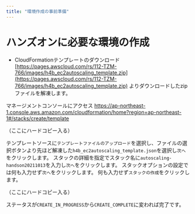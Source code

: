 ```yaml
---
title: "環境作成の事前準備"
---
```


# ハンズオンに必要な環境の作成
- CloudFormationテンプレートのダウンロード
[https://pages.awscloud.com/rs/112-TZM-766/images/h4b_ec2autoscaling_template.zip](https://pages.awscloud.com/rs/112-TZM-766/images/h4b_ec2autoscaling_template.zip)
よりダウンロードしたzipファイルを解凍します。

マネージメントコンソールにアクセス
https://ap-northeast-1.console.aws.amazon.com/cloudformation/home?region=ap-northeast-1#/stacks/create/template

（ここにハードコピー入る）

テンプレートソースに`テンプレートファイルのアップロード`を選択し、ファイルの選択ボタンより先ほど解凍した`h4b_ec2autoscaling_template.json`を選択し`次へ`をクリックします。
スタックの詳細を指定でスタック名に`autoscaling-handson20211013`を入力し`次へ`をクリックします。
スタックオプションの設定では何も入力せず`次へ`をクリックします。
何も入力せず`スタックの作成`をクリックします。

（ここにハードコピー入る）

ステータスが`CREATE_IN_PROGRESS`から`CREATE_COMPLETE`に変われば完了です。
